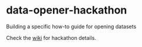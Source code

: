 # data-opener-hackathon
Building a specific how-to guide for opening datasets

Check the [wiki](https://github.com/NewportDataProject/data-opener-hackathon/wiki) for hackathon details.
